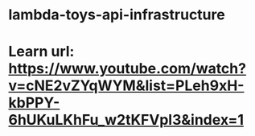 # lambda-toys-api-infrastructure
# Learn url: https://www.youtube.com/watch?v=cNE2vZYqWYM&list=PLeh9xH-kbPPY-6hUKuLKhFu_w2tKFVpl3&index=1